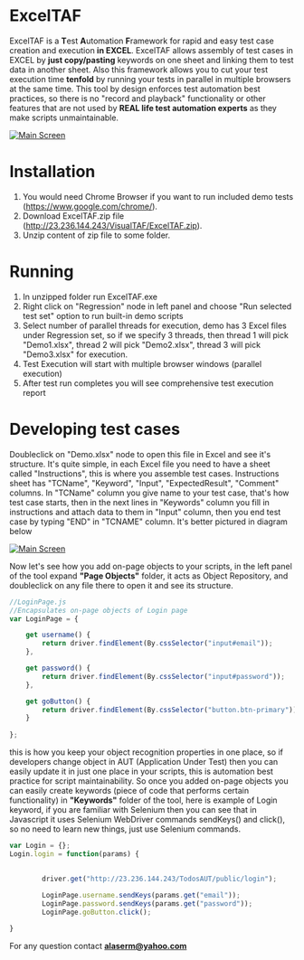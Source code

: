 # ExcelTAF
ExcelTAF is a  **T**est **A**utomation **F**ramework for rapid and easy test case creation and execution **in EXCEL**.
ExcelTAF allows assembly of test cases in EXCEL by **just copy/pasting** keywords on one sheet and linking them to test data in another sheet.
Also this framework allows you to cut your test execution time **tenfold** by running your tests in parallel in multiple browsers at the same time.
This tool by design enforces test automation best practices, so there is no "record and playback" functionality or other features that are not used by **REAL life test automation experts** as they make scripts unmaintainable. 

[![Main Screen](http://23.236.144.243/VisualTAFScreenshots/overallcomponents3.png)](http://23.236.144.243/VisualTAFScreenshots/overallcomponents3.png)


# Installation
1. You would need Chrome Browser if you want to run included demo tests (https://www.google.com/chrome/).
2. Download ExcelTAF.zip file (http://23.236.144.243/VisualTAF/ExcelTAF.zip).
3. Unzip content of zip file to some folder.

# Running
1. In unzipped folder run ExcelTAF.exe
5. Right click on "Regression" node in left panel and choose "Run selected test set" option to run built-in demo scripts
6. Select number of parallel threads for execution, demo has 3 Excel files under Regression set, so if we specify 3 threads, then thread 1 will pick "Demo1.xlsx", thread 2 will pick "Demo2.xlsx", thread 3 will pick "Demo3.xlsx" for execution.
7. Test Execution will start with multiple browser windows (parallel execution) 
8. After test run completes you will see comprehensive test execution report

# Developing test cases
Doubleclick on "Demo.xlsx" node to open this file in Excel and see it's structure.
It's quite simple, in each Excel file you need to have a sheet called "Instructions", this is where you assemble test cases. Instructions sheet has "TCName", "Keyword", "Input", "ExpectedResult", "Comment" columns. In "TCName" column you give name to your test case, that's how test case starts, then in the next lines in "Keywords" column you fill in instructions and attach data to them in "Input" column, then you end test case by typing "END" in "TCNAME" column. It's better pictured in diagram below

[![Main Screen](http://23.236.144.243/VisualTAFScreenshots/CreatingTestCasesInExcel.png)](http://23.236.144.243/VisualTAFScreenshots/CreatingTestCasesInExcel.png)

Now let's see how you add on-page objects to your scripts, in the left panel of the tool
expand **"Page Objects"** folder, it acts as Object Repository, and doubleclick on any file there to open it and see its structure.
```javascript
//LoginPage.js
//Encapsulates on-page objects of Login page
var LoginPage = {

    get username() {
        return driver.findElement(By.cssSelector("input#email"));
    },

    get password() {
        return driver.findElement(By.cssSelector("input#password"));
    },    

    get goButton() {
        return driver.findElement(By.cssSelector("button.btn-primary"));
    }    
    
};
```
this is how you keep your object recognition properties in one place, so if developers change object in AUT (Application Under Test) then you can easily update it in just one place in your scripts, this is automation best practice for script maintainability.
So once you added on-page objects you can easily create keywords (piece of code that performs certain functionality) in **"Keywords"** folder of the tool, here is example of Login keyword, if you are familiar with Selenium then you can see that in Javascript it uses Selenium WebDriver commands sendKeys() and click(), so no need to learn new things, just use Selenium commands.
```javascript
var Login = {};
Login.login = function(params) {
	

        driver.get("http://23.236.144.243/TodosAUT/public/login");
	
        LoginPage.username.sendKeys(params.get("email"));
        LoginPage.password.sendKeys(params.get("password"));
        LoginPage.goButton.click();

}
```


For any question contact **alaserm@yahoo.com**

